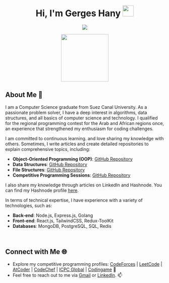 <h1 align="center">Hi, I'm Gerges Hany <img src="https://media.giphy.com/media/hvRJCLFzcasrR4ia7z/giphy.gif" width="35"></h1>
<p align="center">
  <a href="https://github.com/DenverCoder1/readme-typing-svg"><img src="https://readme-typing-svg.herokuapp.com?font=Time+New+Roman&color=%23FF0000&size=25&center=true&vCenter=true&width=600&height=100&lines=ACPC+Finalist;Computer+Science+Student;Competitive+Programmer;Specialist+on+codeforces;Always+learning+new+things"></a>
</p>


<p align="center">
    <img src="https://komarev.com/ghpvc/?username=GergesHany&color=red" width = "150">
</p>
	
## About Me 🌟


I am a Computer Science graduate from Suez Canal University. As a passionate problem solver, I have a deep interest in algorithms, data structures, and all basics of computer science and technology. I qualified for the regional programming contest for the Arab and African regions once, an experience that strengthened my enthusiasm for coding challenges.

I am committed to continuous learning. and love sharing my knowledge with others. Sometimes, I write articles and create detailed repositories to explain comprehensive topics, including:

- **Object-Oriented Programming (OOP)**: [GitHub Repository](https://github.com/GergesHany/object-oriented-programming-OOP-)  
- **Data Structures**: [GitHub Repository](https://github.com/GergesHany/Data_Structure)  
- **File Structures**: [GitHub Repository](https://github.com/GergesHany/File-structure)  
- **Competitive Programming Sessions**: [GitHub Repository](https://github.com/GergesHany/Competitive-Programming-Session-Content)  

I also share my knowledge through articles on LinkedIn and Hashnode. You can find my Hashnode profile [here](https://hashnode.com/@GergesHany).

In terms of technical expertise, I have experience with a variety of technologies, such as:

- **Back-end**: Node.js, Express.js, Golang  
- **Front-end**: React.js, TailwindCSS, Redux-ToolKit  
- **Databases**: MongoDB, PostgreSQL, SQL, Redis  

<br>

## Connect with Me 🌐

- Explore my competitive programming profiles: [CodeForces](https://codeforces.com/profile/Gerges_Hany) | [LeetCode](https://leetcode.com/GERGES_HANY/) | [AtCoder](https://atcoder.jp/users/Gerges_Hany) | [CodeChef](https://www.codechef.com/users/gergeshany) | [ICPC Global](https://icpc.global/ICPCID/SDOB55L65VCX) | [Codingame](https://www.codingame.com/profile/71c173e3fcb4cac7d5523e9d90199df17894864) 🚀
- Feel free to reach out to me via [Gmail](mailto:gergeshany505@gmail.com) or [LinkedIn](https://www.linkedin.com/in/gergeshany/). 📫


<br>

